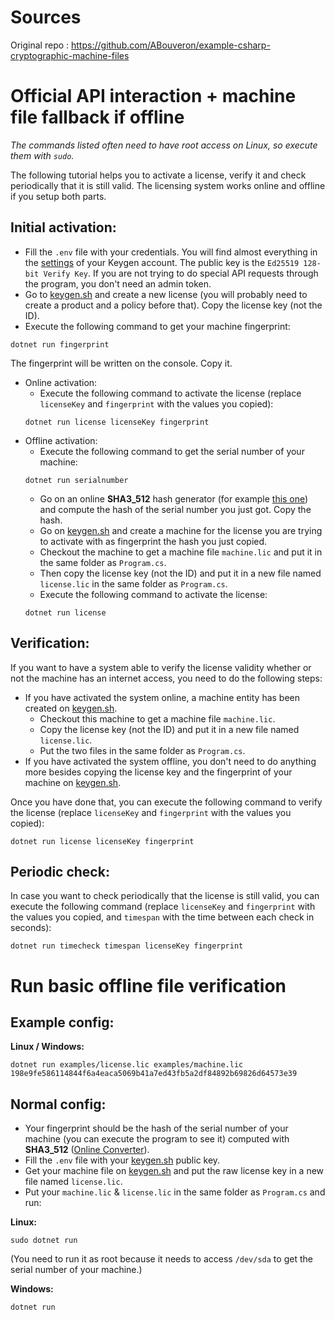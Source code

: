 # Sources

Original repo : https://github.com/ABouveron/example-csharp-cryptographic-machine-files

# Official API interaction + machine file fallback if offline
*The commands listed often need to have root access on Linux, so execute them with `sudo`.*  

The following tutorial helps you to activate a license, verify it and check periodically that it is still valid. The licensing system works online and offline if you setup both parts.
## Initial activation:
* Fill the `.env` file with your credentials. You will find almost everything in the [settings](https://app.keygen.sh/settings) of your Keygen account. The public key is the `Ed25519 128-bit Verify Key`. If you are not trying to do special API requests through the program, you don't need an admin token.
* Go to [keygen.sh](https://keygen.sh) and create a new license (you will probably need to create a product and a policy before that). Copy the license key (not the ID).
* Execute the following command to get your machine fingerprint:
```shell
dotnet run fingerprint
```
The fingerprint will be written on the console. Copy it.

* Online activation:
  * Execute the following command to activate the license (replace `licenseKey` and `fingerprint` with the values you copied):
  ```shell
  dotnet run license licenseKey fingerprint
  ```
* Offline activation:
  * Execute the following command to get the serial number of your machine:
  ```shell
  dotnet run serialnumber
  ```
  * Go on an online **SHA3_512** hash generator (for example [this one](https://emn178.github.io/online-tools/sha3_512.html)) and compute the hash of the serial number you just got. Copy the hash.
  * Go on [keygen.sh](https://keygen.sh) and create a machine for the license you are trying to activate with as fingerprint the hash you just copied. 
  * Checkout the machine to get a machine file `machine.lic` and put it in the same folder as `Program.cs`. 
  * Then copy the license key (not the ID) and put it in a new file named `license.lic` in the same folder as `Program.cs`.
  * Execute the following command to activate the license:
  ```shell
  dotnet run license
  ```
## Verification:

If you want to have a system able to verify the license validity whether or not the machine has an internet access, you need to do the following steps:
* If you have activated the system online, a machine entity has been created on [keygen.sh](https://keygen.sh). 
  * Checkout this machine to get a machine file `machine.lic`. 
  * Copy the license key (not the ID) and put it in a new file named `license.lic`. 
  * Put the two files in the same folder as `Program.cs`.
* If you have activated the system offline, you don't need to do anything more besides copying the license key and the fingerprint of your machine on [keygen.sh](https://keygen.sh).

Once you have done that, you can execute the following command to verify the license (replace `licenseKey` and `fingerprint` with the values you copied):
```shell
dotnet run license licenseKey fingerprint
```


## Periodic check:
In case you want to check periodically that the license is still valid, you can execute the following command (replace `licenseKey` and `fingerprint` with the values you copied, and `timespan` with the time between each check in seconds):
```shell
dotnet run timecheck timespan licenseKey fingerprint
```

# Run basic offline file verification

## Example config:

**Linux / Windows:**

```shell 
dotnet run examples/license.lic examples/machine.lic 198e9fe586114844f6a4eaca5069b41a7ed43fb5a2df84892b69826d64573e39
```

## Normal config:

* Your fingerprint should be the hash of the serial number of your machine (you can execute the program to see it)
  computed with **SHA3_512** ([Online Converter](https://emn178.github.io/online-tools/sha3_512.html)).
* Fill the `.env` file with your [keygen.sh](https://keygen.sh) public key.
* Get your machine file on [keygen.sh](https://keygen.sh) and put the raw license key in a new file named `license.lic`.
* Put your `machine.lic` & `license.lic` in the same folder as `Program.cs` and run:

**Linux:**

```shell
sudo dotnet run
```

(You need to run it as root because it needs to access `/dev/sda` to get the serial number of your machine.)

**Windows:**

```shell
dotnet run
```